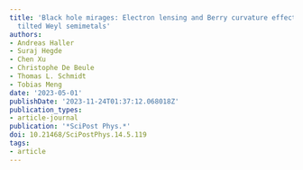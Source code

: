```yaml
---
title: 'Black hole mirages: Electron lensing and Berry curvature effects in inhomogeneously
  tilted Weyl semimetals'
authors:
- Andreas Haller
- Suraj Hegde
- Chen Xu
- Christophe De Beule
- Thomas L. Schmidt
- Tobias Meng
date: '2023-05-01'
publishDate: '2023-11-24T01:37:12.068018Z'
publication_types:
- article-journal
publication: '*SciPost Phys.*'
doi: 10.21468/SciPostPhys.14.5.119
tags:
- article
---
```

